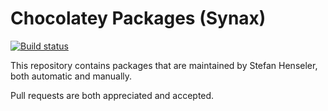 # Chocolatey Packages (Synax)

[![Build status](https://ci.appveyor.com/api/projects/status/sohse27h798u1grs?svg=true)](https://ci.appveyor.com/project/synax/chocolatey-packages)


This repository contains packages that are maintained by Stefan Henseler, both automatic and manually.

Pull requests are both appreciated and accepted.
